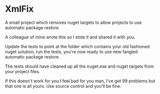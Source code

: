 XmlFix
======

A small project which removes nuget targets to allow projects to use automatic package restore.

A colleague of mine wrote this so I stole it and shared it with you.

Update the tests to point at the folder which contains your old fashioned nuget solution, run the tests, you're now ready to use new fangled automatic package restore.

The tests should have cleaned up all the nuget.exe and nuget targets from your project files. 

If this doesn't work for you I feel bad for you man, I've got 99 problems but that one is all yours. Use source control and you'll be fine.
